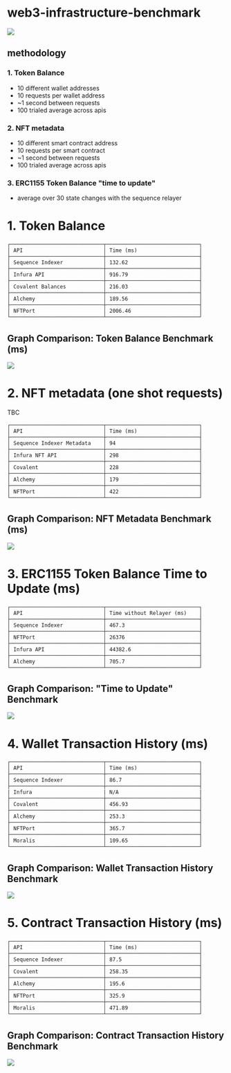 # web3-infrastructure-benchmark

![](./ships.png)

## methodology

### 1. Token Balance
- 10 different wallet addresses
- 10 requests per wallet address
- ~1 second between requests
- 100 trialed average across apis

### 2. NFT metadata
- 10 different smart contract address
- 10 requests per smart contract
- ~1 second between requests
- 100 trialed average across apis

### 3. ERC1155 Token Balance "time to update"
- average over 30 state changes with the sequence relayer

# 1. Token Balance
```
┌──────────────────────────────┬──────────────────────────────┐
│ API                          │ Time (ms)                    │
├──────────────────────────────┼──────────────────────────────┤
│ Sequence Indexer             │ 132.62                       │
├──────────────────────────────┼──────────────────────────────┤
│ Infura API                   │ 916.79                       │
├──────────────────────────────┼──────────────────────────────┤
│ Covalent Balances            │ 216.03                       │
├──────────────────────────────┼──────────────────────────────┤
│ Alchemy                      │ 189.56                       │
├──────────────────────────────┼──────────────────────────────┤
│ NFTPort                      │ 2006.46                      │
└──────────────────────────────┴──────────────────────────────┘
```

## Graph Comparison: Token Balance Benchmark (ms)
![](./benchmark_averages.png)

# 2. NFT metadata (one shot requests)
TBC
```
┌──────────────────────────────┬──────────────────────────────┐
│ API                          │ Time (ms)                    │
├──────────────────────────────┼──────────────────────────────┤
│ Sequence Indexer Metadata    │ 94                           │
├──────────────────────────────┼──────────────────────────────┤
│ Infura NFT API               │ 298                          │
├──────────────────────────────┼──────────────────────────────┤
│ Covalent                     │ 228                          │
├──────────────────────────────┼──────────────────────────────┤
│ Alchemy                      │ 179                          │
├──────────────────────────────┼──────────────────────────────┤
│ NFTPort                      │ 422                          │
└──────────────────────────────┴──────────────────────────────┘
```

## Graph Comparison: NFT Metadata Benchmark (ms)
![](./benchmark_nft.png)

# 3. ERC1155 Token Balance Time to Update (ms)
```
┌──────────────────────────────┬──────────────────────────────┐
│ API                          │ Time without Relayer (ms)    │
├──────────────────────────────┼──────────────────────────────┤
│ Sequence Indexer             │ 467.3                        │
├──────────────────────────────┼──────────────────────────────┤
│ NFTPort                      │ 26376                        │
├──────────────────────────────┼──────────────────────────────┤
│ Infura API                   │ 44382.6                      │
├──────────────────────────────┼──────────────────────────────┤
│ Alchemy                      │ 705.7                        │
└──────────────────────────────┴──────────────────────────────┘

```
## Graph Comparison: "Time to Update" Benchmark
![](./token_update_nft_1.png)

# 4. Wallet Transaction History (ms)
```
┌──────────────────────────────┬──────────────────────────────┐
│ API                          │ Time (ms)                    │
├──────────────────────────────┼──────────────────────────────┤
│ Sequence Indexer             │ 86.7                         │
├──────────────────────────────┼──────────────────────────────┤
| Infura                       | N/A                          |
├──────────────────────────────┼──────────────────────────────┤
│ Covalent                     │ 456.93                       │
├──────────────────────────────┼──────────────────────────────┤
│ Alchemy                      │ 253.3                        │
├──────────────────────────────┼──────────────────────────────┤
│ NFTPort                      │ 365.7                        │
├──────────────────────────────┼──────────────────────────────┤
│ Moralis                      │ 109.65                       │
└──────────────────────────────┴──────────────────────────────┘
```

## Graph Comparison: Wallet Transaction History Benchmark
![](./wallet_tx_history_benchmark.png)

# 5. Contract Transaction History (ms)
```
┌──────────────────────────────┬──────────────────────────────┐
│ API                          │ Time (ms)                    │
├──────────────────────────────┼──────────────────────────────┤
│ Sequence Indexer             │ 87.5                         │
├──────────────────────────────┼──────────────────────────────┤
│ Covalent                     │ 258.35                       │
├──────────────────────────────┼──────────────────────────────┤
│ Alchemy                      │ 195.6                        │
├──────────────────────────────┼──────────────────────────────┤
│ NFTPort                      │ 325.9                        │
├──────────────────────────────┼──────────────────────────────┤
│ Moralis                      │ 471.89                       │
└──────────────────────────────┴──────────────────────────────┘
```

## Graph Comparison: Contract Transaction History Benchmark
![](./contract_tx_history_benchmark.png)
